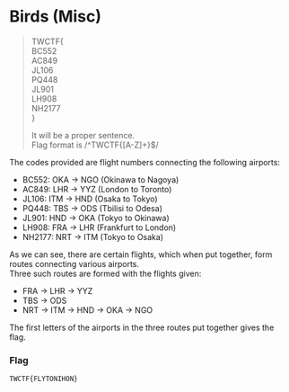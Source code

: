 # Birds (Misc)

> TWCTF{  
> BC552  
> AC849  
> JL106  
> PQ448  
> JL901  
> LH908  
> NH2177  
> }  
>  
> It will be a proper sentence.  
> Flag format is /^TWCTF{[A-Z]+}$/  
  
  
The codes provided are flight numbers connecting the following airports:  
* BC552: OKA -> NGO (Okinawa to Nagoya)  
* AC849: LHR -> YYZ (London to Toronto)  
* JL106: ITM -> HND (Osaka to Tokyo)  
* PQ448: TBS -> ODS (Tbilisi to Odesa)  
* JL901: HND -> OKA (Tokyo to Okinawa)  
* LH908: FRA -> LHR (Frankfurt to London)  
* NH2177: NRT -> ITM (Tokyo to Osaka)  
  
  
As we can see, there are certain flights, which when put together, form routes connecting various airports.  
Three such routes are formed with the flights given:  

* FRA -> LHR -> YYZ
* TBS -> ODS
* NRT -> ITM -> HND -> OKA -> NGO  
  
The first letters of the airports in the three routes put together gives the flag.  
  
  
### Flag
`TWCTF{FLYTONIHON}`
